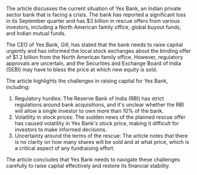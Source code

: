 The article discusses the current situation of Yes Bank, an Indian private sector bank that is facing a crisis. The bank has reported a significant loss in its September quarter and has $3 billion in rescue offers from various investors, including a North American family office, global buyout funds, and Indian mutual funds.

The CEO of Yes Bank, Gill, has stated that the bank needs to raise capital urgently and has informed the local stock exchanges about the binding offer of $1.2 billion from the North American family office. However, regulatory approvals are uncertain, and the Securities and Exchange Board of India (SEBI) may have to bless the price at which new equity is sold.

The article highlights the challenges in raising capital for Yes Bank, including:

1. Regulatory hurdles: The Reserve Bank of India (RBI) has strict regulations around bank acquisitions, and it's unclear whether the RBI will allow a single investor to own more than 10% of the bank.
2. Volatility in stock prices: The sudden news of the planned rescue offer has caused volatility in Yes Bank's stock price, making it difficult for investors to make informed decisions.
3. Uncertainty around the terms of the rescue: The article notes that there is no clarity on how many shares will be sold and at what price, which is a critical aspect of any fundraising effort.

The article concludes that Yes Bank needs to navigate these challenges carefully to raise capital effectively and restore its financial stability.